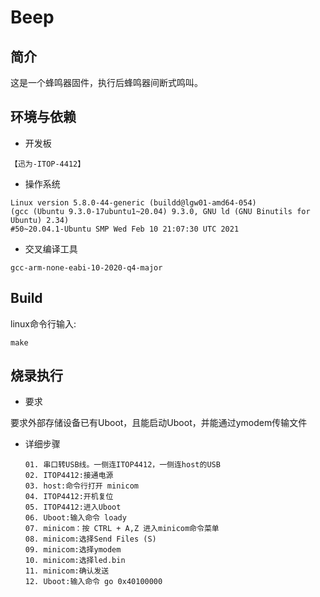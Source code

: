 # Beep

## 简介

这是一个蜂鸣器固件，执行后蜂鸣器间断式鸣叫。

## 环境与依赖

- 开发板

````
【迅为-ITOP-4412】
````

- 操作系统

````
Linux version 5.8.0-44-generic (buildd@lgw01-amd64-054) 
(gcc (Ubuntu 9.3.0-17ubuntu1~20.04) 9.3.0, GNU ld (GNU Binutils for Ubuntu) 2.34) 
#50~20.04.1-Ubuntu SMP Wed Feb 10 21:07:30 UTC 2021
````

- 交叉编译工具
````
gcc-arm-none-eabi-10-2020-q4-major
````

## Build

linux命令行输入:

````
make
````

## 烧录执行

- 要求

要求外部存储设备已有Uboot，且能启动Uboot，并能通过ymodem传输文件

- 详细步骤

  ````
  01. 串口转USB线。一侧连ITOP4412，一侧连host的USB
  02. ITOP4412:接通电源
  03. host:命令行打开 minicom
  04. ITOP4412:开机复位
  05. ITOP4412:进入Uboot
  06. Uboot:输入命令 loady
  07. minicom：按 CTRL + A,Z 进入minicom命令菜单
  08. minicom:选择Send Files (S)
  09. minicom:选择ymodem
  10. minicom:选择led.bin
  11. minicom:确认发送
  12. Uboot:输入命令 go 0x40100000
  ````

